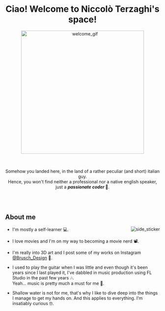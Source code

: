 <div align="center">
  <h1> Ciao! Welcome to Niccolò Terzaghi's space!</h1>
</div>

<div align="center">
  <img alt="welcome_gif" src="https://media.giphy.com/media/xTiIzJSKB4l7xTouE8/giphy.gif" width="400"/>
</div>

<br />
<br />

<p align="center">
  Somehow you landed here, in the land of a rather peculiar (and short) italian guy.
  <br />
  Hence, you won't find neither a professional nor a native english speaker, just a <b><i>passionate coder </i></b>🥴.
</p>

<br />
<br />

## About me

<img alt="side_sticker" src="https://media.giphy.com/media/XG1rjrn8FdYUaxY7lh/giphy.gif" align="right" />

* I'm mostly a self-learner 💻.

* I love movies and I'm on my way to becoming a movie nerd 📽️.

* I'm really into 3D art and I post some of my works on Instagram [@Brusch_Design](https://www.instagram.com/brusch_design/) 🎨.

* I used to play the guitar when I was little and even though it's been years since I last played it, I've dabbled in music production using FL Studio in the past few years 🎶.  
Yeah... music is pretty much a must for me 🎵.<br />

* Shallow water is not for me, that's why I like to dive deep into the things I manage to get my hands on. And this applies to everything. I'm insatiably curious 🤓.
